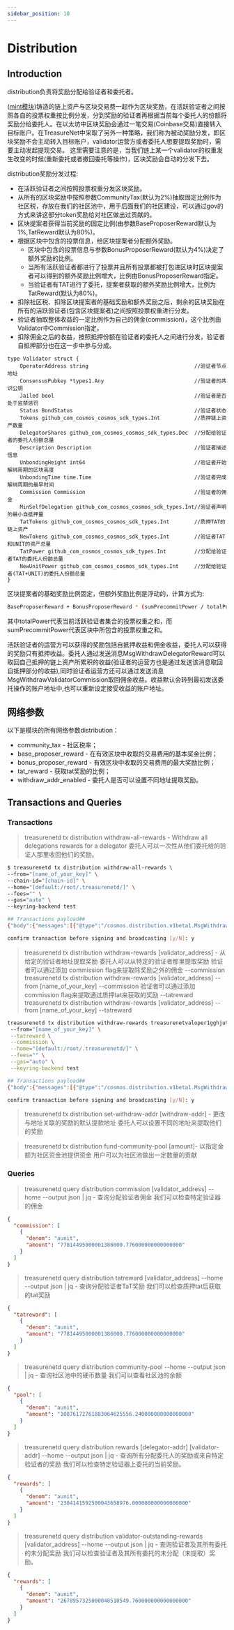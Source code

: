 ```yaml
---
sidebar_position: 10
---
```


# Distribution

## Introduction

distribution负责将奖励分配给验证者和委托者。

([mint模块](./mint.md))铸造的链上资产与区块交易费一起作为区块奖励，在活跃验证者之间按照各自的投票权重按比例分发，分到奖励的验证者再根据当前每个委托人的份额将奖励分给委托人。在以太坊中区块奖励会通过一笔交易(Coinbase交易)直接转入目标账户。在TreasureNet中采取了另外一种策略，我们称为被动奖励分发，即区块奖励不会主动转入目标账户，validator运营方或者委托人想要提取奖励时，需要主动发起提现交易。
这里需要注意的是，当我们链上某一个validator的权重发生改变的时候(重新委托或者撤回委托等操作)，区块奖励会自动的分发下去。

distribution奖励分发过程:
* 在活跃验证者之间按照投票权重分发区块奖励。
* 从所有的区块奖励中按照参数CommunityTax(默认为2%)抽取固定比例作为社区税，存放在我们的社区池中，用于后面我们的社区建设，可以通过gov的方式来讲这部分token奖励给对社区做出过贡献的。
* 区块提案者获得当前奖励的固定比例(由参数BaseProposerReward默认为1%,TatReward默认为80%)。
* 根据区块中包含的投票信息，给区块提案者分配额外奖励。
  - 区块中包含的投票信息与参数BonusProposerReward(默认为4%)决定了额外奖励的比例。
  - 当所有活跃验证者都进行了投票并且所有投票都被打包进区块时区块提案者可以得到的额外奖励比例增大，比例由BonusProposerReward指定。
  - 当验证者有TAT进行了委托，提案者获取的额外奖励比例增大，比例为TatReward(默认为80%)。
* 扣除社区税、扣除区块提案者的基础奖励和额外奖励之后，剩余的区块奖励在所有的活跃验证者(包含区块提案者)之间按照投票权重进行分发。
* 验证者抽取整体收益的一定比例作为自己的佣金(commission)，这个比例由Validator中Commission指定。
* 扣除佣金之后的收益，按照抵押份额在验证者的委托人之间进行分发，验证者自抵押部分也在这一步中参与分成。

```golang
type Validator struct {
	OperatorAddress string                                  //验证者节点地址
	ConsensusPubkey *types1.Any                             //验证者的共识公钥
	Jailed bool                                             //验证者是否处于监禁惩罚
	Status BondStatus                                       //验证者状态
	Tokens github_com_cosmos_cosmos_sdk_types.Int           //质押链上资产数量
	DelegatorShares github_com_cosmos_cosmos_sdk_types.Dec  //分配给验证者的委托人份额总量
	Description Description                                 //验证者描述信息
	UnbondingHeight int64                                   //验证者开始解绑周期的区块高度
	UnbondingTime time.Time                                 //验证者完成解绑周期的最早时间
	Commission Commission                                   //验证者的佣金
	MinSelfDelegation github_com_cosmos_cosmos_sdk_types.Int//验证者声明的最小自抵押量
	TatTokens github_com_cosmos_cosmos_sdk_types.Int        //质押TAT的链上资产
	NewTokens github_com_cosmos_cosmos_sdk_types.Int        //验证者TAT和UNIT的资产总量
	TatPower github_com_cosmos_cosmos_sdk_types.Int         //分配给验证者TAT的委托人份额总量
	NewUnitPower github_com_cosmos_cosmos_sdk_types.Int     //分配给验证者(TAT+UNIT)的委托人份额总量
}
```

区块提案者的基础奖励比例固定，但额外奖励比例是浮动的，计算方式为:
```sh
BaseProposerReward + BonusProposerReward * (sumPrecommitPower / totalPower)
```
其中totalPower代表当前活跃验证者集合的投票权重之和，而sumPrecommitPower代表区块中所包含的投票权重之和。

活跃验证者的运营方可以获得的奖励包括自抵押收益和佣金收益，委托人可以获得的奖励只有抵押收益。委托人通过发送消息MsgWithdrawDelegatorReward可以取回自己抵押的链上资产所累积的收益(验证者的运营方也是通过发送该消息取回自抵押部分的收益),同时验证者运营方还可以通过发送消息MsgWithdrawValidatorCommission取回佣金收益。收益默认会转到最初发送委托操作的账户地址中,也可以重新设定接受收益的账户地址。

## 网络参数

以下是模块的所有网络参数distribution：

* community_tax - 社区税率；
* base_proposer_reward - 在有效区块中收取的交易费用的基本奖金比例；
* bonus_proposer_reward - 有效区块中收取的交易费用的最大奖励比例；
* tat_reward - 获取tat奖励的比例；
* withdraw_addr_enabled - 委托人是否可以设置不同地址提取奖励。

## Transactions and Queries

### Transactions

   > treasurenetd tx distribution withdraw-all-rewards -  Withdraw all delegations rewards for a delegator
委托人可以一次性从他们委托给的验证人那里收回他们的奖励。

```sh
$ treasurenetd tx distribution withdraw-all-rewards \
--from="[name_of_your_key]" \
--chain-id="[chain-id]" \
--home="[default:/root/.treasurenetd/]" \
--fees="" \
--gas="auto" \
--keyring-backend test

## Transactions payload##
{"body":{"messages":[{"@type":"/cosmos.distribution.v1beta1.MsgWithdrawDelegatorReward","delegator_address":"treasurenet1wf78qmzhfsjndy3v6wsdxjfqnmwnyy2grwxmrg","validator_address":"treasurenetvaloper1wf78qmzhfsjndy3v6wsdxjfqnmwnyy2gzs46zq"}],"memo":"","timeout_height":"0","extension_options":[],"non_critical_extension_options":[]},"auth_info":{"signer_infos":[],"fee":{"amount":[{"denom":"aunit","amount":"1000000000000000000"}],"gas_limit":"164298","payer":"","granter":""}},"signatures":[]}

confirm transaction before signing and broadcasting [y/N]: y
```

   > treasurenetd tx distribution withdraw-rewards [validator_address] - 从给定的验证者地址提取奖励
委托人可以从特定的验证者那里提取奖励
   > 验证者可以通过添加 commission flag来提取除奖励之外的佣金 --commission
   > treasurenetd tx distribution withdraw-rewards [validator_address] --from [name_of_your_key] --commission
   > 验证者可以通过添加 commission flag来提取通过质押tat来获取的奖励 --tatreward
   > treasurenetd tx distribution withdraw-rewards [validator_address] --from [name_of_your_key] --tatreward
```sh
treasurenetd tx distribution withdraw-rewards treasurenetvaloper1gghjut3ccd8ay0zduzj64hwre2fxs9ldmqhffj
 --from="[name_of_your_key]" \
 --tatreward \
 --commission \
 --home="[default:/root/.treasurenetd/]" \
 --fees="" \
 --gas="auto" \
 --keyring-backend test

## Transactions payload##
{"body":{"messages":[{"@type":"/cosmos.distribution.v1beta1.MsgWithdrawDelegatorReward","delegator_address":"treasurenet1wf78qmzhfsjndy3v6wsdxjfqnmwnyy2grwxmrg","validator_address":"treasurenetvaloper1wf78qmzhfsjndy3v6wsdxjfqnmwnyy2gzs46zq"},{"@type":"/cosmos.distribution.v1beta1.MsgWithdrawValidatorCommission","validator_address":"treasurenetvaloper1wf78qmzhfsjndy3v6wsdxjfqnmwnyy2gzs46zq"}],"memo":"","timeout_height":"0","extension_options":[],"non_critical_extension_options":[]},"auth_info":{"signer_infos":[],"fee":{"amount":[{"denom":"aunit","amount":"1000000000000000000"}],"gas_limit":"185971","payer":"","granter":""}},"signatures":[]}

confirm transaction before signing and broadcasting [y/N]: y
```
   > treasurenetd tx distribution set-withdraw-addr [withdraw-addr] - 更改与地址关联的奖励的默认提款地址
委托人可以设置不同的地址来提取他们的奖励

   > treasurenetd tx distribution fund-community-pool [amount]- 以指定金额为社区资金池提供资金
用户可以为社区池做出一定数量的贡献

### Queries

   > treasurenetd query distribution commission [validator_address] --home --output json | jq - 查询分配验证者佣金
我们可以检查特定验证器的佣金
```json
{
  "commission": [
    {
      "denom": "aunit",
      "amount": "77814495000001386000.776000000000000000"
    }
  ]
}
```

   > treasurenetd query distribution tatreward [validator_address] --home --output json | jq - 查询分配验证者TaT奖励
我们可以检查质押tat后获取的tat奖励
```json
{
  "tatreward": [
    {
      "denom": "aunit",
      "amount": "77814495000001386000.776000000000000000"
    }
  ]
}
```

   > treasurenetd query distribution community-pool --home --output json | jq - 查询社区池中的硬币数量
我们可以查看社区池的余额
```json
{
  "pool": [
    {
      "denom": "aunit",
      "amount": "10876172761883064625556.240000000000000000"
    }
  ]
}
```

   > treasurenetd query distribution rewards [delegator-addr] [validator-addr] --home --output json | jq - 查询所有分配委托人的奖励或来自特定验证者的奖励
我们可以检查特定验证器上委托的当前奖励。
```json
{
  "rewards": [
    {
      "denom": "aunit",
      "amount": "2304141592500043658976.000000000000000000"
    }
  ]
}
```
   > treasurenetd query distribution validator-outstanding-rewards [validator_address] --home --output json | jq - 查询验证者及其所有委托的未分配奖励
我们可以检查验证者及其所有委托的未分配（未提取）奖励。
```json
{
  "rewards": [
    {
      "denom": "aunit",
      "amount": "2678957325000048510549.760000000000000000"
    }
  ]
}
```